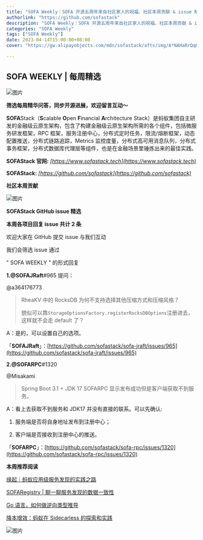 ```yaml
---
title: "SOFA Weekly｜SOFA 开源五周年来自社区家人的祝福、社区本周贡献 & issue 精选"
authorlink: "https://github.com/sofastack"
description: "SOFA Weekly｜SOFA 开源五周年来自社区家人的祝福、社区本周贡献 & issue 精选"
categories: "SOFA Weekly"
tags: ["SOFA Weekly"]
date: 2023-04-14T15:00:00+08:00
cover: "https://gw.alipayobjects.com/mdn/sofastack/afts/img/A*NAHaRrQqGzAAAAAAAAAAAAAAARQnAQ"

---
```


## SOFA WEEKLY | 每周精选

![图片](https://p3-juejin.byteimg.com/tos-cn-i-k3u1fbpfcp/1e08fca65f7643c783d33f590bb41d5a~tplv-k3u1fbpfcp-zoom-1.image)

**筛选每周精华问答，同步开源进展，欢迎留言互动～**

**SOFA**Stack（**S**calable **O**pen **F**inancial **A**rchitecture Stack）是蚂蚁集团自主研发的金融级云原生架构，包含了构建金融级云原生架构所需的各个组件，包括微服务研发框架，RPC 框架，服务注册中心，分布式定时任务，限流/熔断框架，动态配置推送，分布式链路追踪，Metrics 监控度量，分布式高可用消息队列，分布式事务框架，分布式数据库代理层等组件，也是在金融场景里锤炼出来的最佳实践。

**SOFAStack 官网:** *[https://www.sofastack.tech](https://www.sofastack.tech)*

**SOFAStack:** *[https://github.com/sofastack](https://github.com/sofastack)*

**社区本周贡献**

![图片](https://mmbiz.qpic.cn/mmbiz_jpg/nibOZpaQKw09t9c3svD0QAtJibIL9KtH4AicXF6iaLNkW1qR3n5uHydbmJ9zLfnVicGiab0oN0ljmR7ou6yOOVX2sFaQ/640?wx_fmt=jpeg&wxfrom=5&wx_lazy=1&wx_co=1)

 **SOFAStack GitHub issue 精选**

**本周各项目回复 issue 共计 2 条**

欢迎大家在 GitHub 提交 issue 与我们互动

我们会筛选 issue 通过

" SOFA WEEKLY " 的形式回复

**1.@SOFAJRaft**#965 提问：

@a364176773

> RheaKV 中的 RocksDB 为何不支持选择其他压缩方式和压缩风格？
>
> 貌似可以靠`StorageOptionsFactory.registerRocksDBOptions`注册进去，这样就不会走 default 了？

A：是的，可以设置自己的选项。

「**SOFAJRaft**」：[https://github.com/sofastack/sofa-jraft/issues/965](https://github.com/sofastack/sofa-jraft/issues/965)

**2.@SOFARPC**#1320

@Misakami

> Spring Boot 3.1 + JDK 17 SOFARPC 显示发布成功但是客户端获取不到服务。

A：看上去获取不到服务和 JDK17 并没有直接的联系。可以先确认:

1. 服务端是否将自身地址发布到注册中心；

2. 客户端是否接收到注册中心的推送。

「**SOFARPC**」：[https://github.com/sofastack/sofa-rpc/issues/1320](https://github.com/sofastack/sofa-rpc/issues/1320)

  **本周推荐阅读**

[缘起｜蚂蚁应用级服务发现的实践之路](https://mp.weixin.qq.com/s/-oVOeakwefgvlFyi6yYgKA)

[SOFARegistry | 聊一聊服务发现的数据一致性](https://mp.weixin.qq.com/s/nPHSYWk74lJuRrHe7SlWdw)

[Go 语言，如何做逆向类型推导](https://mp.weixin.qq.com/s/dDrOd3C1tnDVdmWbRFx3ug)

[降本增效：蚂蚁在 Sidecarless 的探索和实践](https://mp.weixin.qq.com/s/7sGSm3kZ2P2Q8mMo3OCxQA)

![图片](https://mmbiz.qpic.cn/mmbiz_jpg/nibOZpaQKw0icFMvfmJYE2gzNBePWwuuickPbVLQXdjXHytsPOr7fibEPjbYY2TZU8BcwsrJzoLVGQt7j9qJcF6aqw/640?wx_fmt=jpeg&wxfrom=5&wx_lazy=1&wx_co=1)
